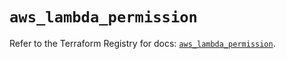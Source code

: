 # `aws_lambda_permission`

Refer to the Terraform Registry for docs: [`aws_lambda_permission`](https://registry.terraform.io/providers/hashicorp/aws/6.3.0/docs/resources/lambda_permission).
